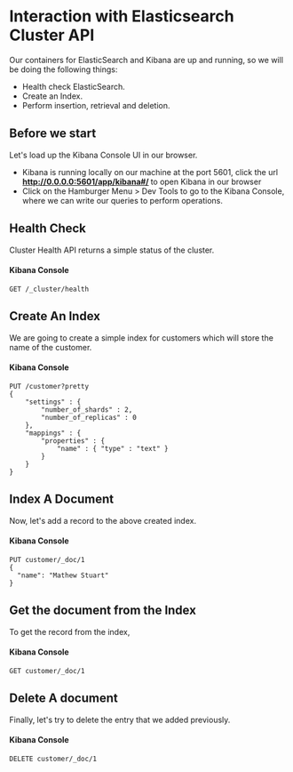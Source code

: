 # Interaction with Elasticsearch Cluster API 
Our containers for ElasticSearch and Kibana are up and running, so we will be doing the following 
things:
- Health check ElasticSearch.
- Create an Index.
- Perform insertion, retrieval and deletion.

## Before we start
Let's load up the Kibana Console UI in our browser.
- Kibana is running locally on our machine at the port 5601, click the url 
  <b> http://0.0.0.0:5601/app/kibana#/ </b> to open Kibana in our browser
- Click on the Hamburger Menu > Dev Tools to go to the Kibana Console, where we can write our 
  queries to perform operations.

## Health Check
Cluster Health API returns a simple status of the cluster.
#### Kibana Console
```
GET /_cluster/health
```
## Create An Index
We are going to create a simple index for customers which will store the name of the customer.
#### Kibana Console
```
PUT /customer?pretty
{
    "settings" : {
        "number_of_shards" : 2,
        "number_of_replicas" : 0
    },
    "mappings" : {
        "properties" : {
            "name" : { "type" : "text" }
        }
    }
}
```
## Index A Document﻿
Now, let's add a record to the above created index.
#### Kibana Console
```
PUT customer/_doc/1
{
  "name": "Mathew Stuart"
}
```

## Get the document from the Index
To get the record from the index,
#### Kibana Console
```
GET customer/_doc/1
```

## Delete A document
Finally, let's try to delete the entry that we added previously.
#### Kibana Console
```
DELETE customer/_doc/1
```




